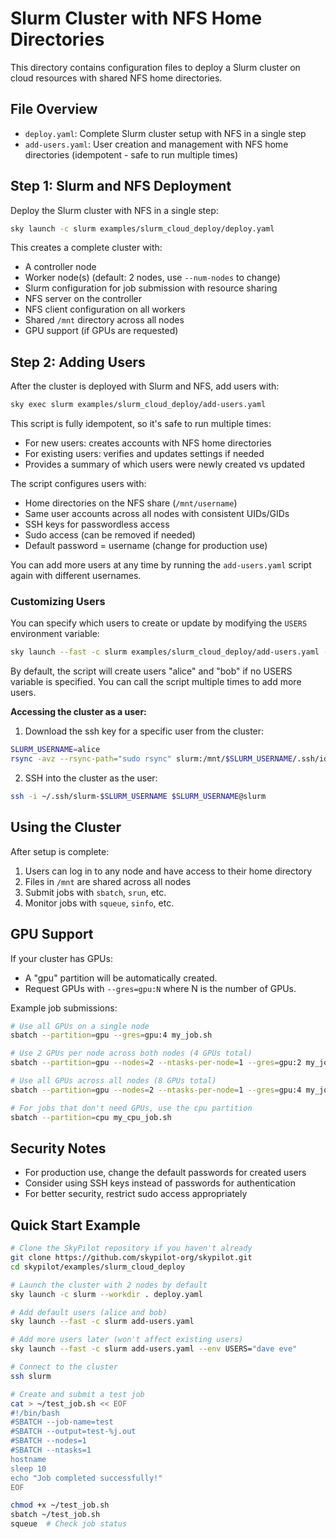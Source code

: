 # Slurm Cluster with NFS Home Directories

This directory contains configuration files to deploy a Slurm cluster on cloud resources with shared NFS home directories.

## File Overview

- `deploy.yaml`: Complete Slurm cluster setup with NFS in a single step
- `add-users.yaml`: User creation and management with NFS home directories (idempotent - safe to run multiple times)

## Step 1: Slurm and NFS Deployment

Deploy the Slurm cluster with NFS in a single step:

```bash
sky launch -c slurm examples/slurm_cloud_deploy/deploy.yaml
```

This creates a complete cluster with:
- A controller node
- Worker node(s) (default: 2 nodes, use `--num-nodes` to change)
- Slurm configuration for job submission with resource sharing
- NFS server on the controller
- NFS client configuration on all workers
- Shared `/mnt` directory across all nodes
- GPU support (if GPUs are requested)

## Step 2: Adding Users

After the cluster is deployed with Slurm and NFS, add users with:

```bash
sky exec slurm examples/slurm_cloud_deploy/add-users.yaml
```

This script is fully idempotent, so it's safe to run multiple times:
- For new users: creates accounts with NFS home directories
- For existing users: verifies and updates settings if needed
- Provides a summary of which users were newly created vs updated

The script configures users with:
- Home directories on the NFS share (`/mnt/username`)
- Same user accounts across all nodes with consistent UIDs/GIDs
- SSH keys for passwordless access
- Sudo access (can be removed if needed)
- Default password = username (change for production use)

You can add more users at any time by running the `add-users.yaml` script again with different usernames.

### Customizing Users

You can specify which users to create or update by modifying the `USERS` environment variable:

```bash
sky launch --fast -c slurm examples/slurm_cloud_deploy/add-users.yaml --env USERS="carol dave eve"
```

By default, the script will create users "alice" and "bob" if no USERS variable is specified. You can call the script multiple times to add more users.

**Accessing the cluster as a user:**

1. Download the ssh key for a specific user from the cluster:
```bash
SLURM_USERNAME=alice
rsync -avz --rsync-path="sudo rsync" slurm:/mnt/$SLURM_USERNAME/.ssh/id_rsa ~/.ssh/slurm-$SLURM_USERNAME
```
2. SSH into the cluster as the user:
```bash
ssh -i ~/.ssh/slurm-$SLURM_USERNAME $SLURM_USERNAME@slurm
```

## Using the Cluster

After setup is complete:

1. Users can log in to any node and have access to their home directory
2. Files in `/mnt` are shared across all nodes
3. Submit jobs with `sbatch`, `srun`, etc.
4. Monitor jobs with `squeue`, `sinfo`, etc.

## GPU Support

If your cluster has GPUs:
- A "gpu" partition will be automatically created.
- Request GPUs with `--gres=gpu:N` where N is the number of GPUs.

Example job submissions:
```bash
# Use all GPUs on a single node
sbatch --partition=gpu --gres=gpu:4 my_job.sh

# Use 2 GPUs per node across both nodes (4 GPUs total)
sbatch --partition=gpu --nodes=2 --ntasks-per-node=1 --gres=gpu:2 my_job.sh

# Use all GPUs across all nodes (8 GPUs total)
sbatch --partition=gpu --nodes=2 --ntasks-per-node=1 --gres=gpu:4 my_job.sh

# For jobs that don't need GPUs, use the cpu partition
sbatch --partition=cpu my_cpu_job.sh
```

## Security Notes

- For production use, change the default passwords for created users
- Consider using SSH keys instead of passwords for authentication
- For better security, restrict sudo access appropriately

## Quick Start Example

```bash
# Clone the SkyPilot repository if you haven't already
git clone https://github.com/skypilot-org/skypilot.git
cd skypilot/examples/slurm_cloud_deploy

# Launch the cluster with 2 nodes by default
sky launch -c slurm --workdir . deploy.yaml

# Add default users (alice and bob)
sky launch --fast -c slurm add-users.yaml

# Add more users later (won't affect existing users)
sky launch --fast -c slurm add-users.yaml --env USERS="dave eve"

# Connect to the cluster
ssh slurm

# Create and submit a test job
cat > ~/test_job.sh << EOF
#!/bin/bash
#SBATCH --job-name=test
#SBATCH --output=test-%j.out
#SBATCH --nodes=1
#SBATCH --ntasks=1
hostname
sleep 10
echo "Job completed successfully!"
EOF

chmod +x ~/test_job.sh
sbatch ~/test_job.sh
squeue  # Check job status
```

